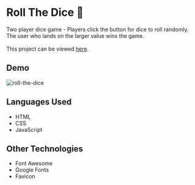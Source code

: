# Roll The Dice :game_die:
Two player dice game - Players click the button for dice to roll randomly. The user who lands on the larger value wins the game. 
<br>
<br>
This project can be viewed [here](https://.NeirouzJbira.github.io/Roll-The-Dice/).


## Demo
![roll-the-dice](url)

## Languages Used
- HTML
- CSS
- JavaScript

## Other Technologies
- Font Awesome
- Google Fonts
- Favicon
